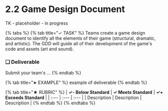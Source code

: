 # 2.2 Game Design Document

TK - placeholder - in progress

{% tabs %}
{% tab title="✓ TASK" %}
Teams create a game design document to identify all the elements of their game \(structural, dramatic, and artistic\). The GDD will guide all of their development of the game's code and assets \(art and sound\).

### **❏ Deliverable**

Submit your team's ...
{% endtab %}

{% tab title="➤ EXAMPLE" %}
example of deliverable
{% endtab %}

{% tab title="★ RUBRIC" %}
| **✓- Below Standard** | **✓ Meets Standard** | **✓+ Exceeds Standard** |
| :--- | :--- | :--- |
| Description | Description | Description |
{% endtab %}
{% endtabs %}

